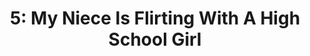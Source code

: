 ---
layout: translation_page
title: "5: My Niece Is Flirting With A High School Girl"
source-url: https://twitter.com/agu_knzm/status/1523151640798269440
source-embed: <blockquote class="twitter-tweet"><p lang="ja" dir="ltr">姪っ子がJKに口説かれてます <a href="https://t.co/bgiUJ2NNG7">pic.twitter.com/bgiUJ2NNG7</a></p>&mdash; 新井すみこ (@agu_knzm) <a href="https://twitter.com/agu_knzm/status/1523151640798269440?ref_src=twsrc%5Etfw">May 8, 2022</a></blockquote> <script async src="https://platform.twitter.com/widgets.js" charset="utf-8"></script> 
---